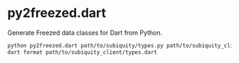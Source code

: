 # py2freezed.dart

Generate Freezed data classes for Dart from Python.

```sh
python py2freezed.dart path/to/subiquity/types.py path/to/subiquity_client/types.dart
dart format path/to/subiquity_client/types.dart
```
